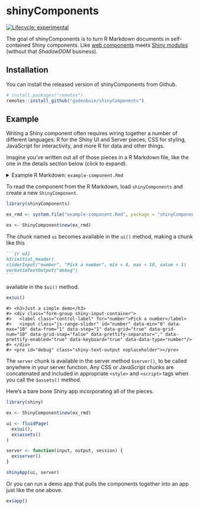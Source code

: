 
<!-- README.md is generated from README.Rmd. Please edit that file -->

# shinyComponents

<!-- badges: start -->

[![Lifecycle:
experimental](https://img.shields.io/badge/lifecycle-experimental-orange.svg)](https://www.tidyverse.org/lifecycle/#experimental)
<!-- badges: end -->

The goal of shinyComponents is to turn R Markdown documents in
self-contained Shiny components. Like [web
components](https://developer.mozilla.org/en-US/docs/Web/Web_Components)
meets [Shiny modules](https://shiny.rstudio.com/articles/modules.html)
(without that *ShadowDOM* business).

## Installation

You can install the released version of shinyComponents from Github.

``` r
# install.packages("remotes")
remotes::install_github("gadenbuie/shinyComponents")
```

## Example

Writing a Shiny component often requires wiring together a number of
different languages: R for the Shiny UI and Server pieces, CSS for
styling, JavaScript for interactivity, and more R for data and other
things.

Imagine you’ve written out all of those pieces in a R Markdown file,
like the one in the details section below (click to expand).

<details>

<summary>Example R Markdown:
<code>example-component.Rmd</code></summary>

```` markdown
---
title: "Example Component"
---

```{r}
library(shiny)
initial_header <- "Just a simple demo"
```

```{r ui}
h3(initial_header)
sliderInput("number", "Pick a number", min = 0, max = 10, value = 1)
verbatimTextOutput("debug")
```

```{r server}
output$debug <- renderPrint(input$number)
```

```{css}
h3 { color: #aaa; }
```

```{js}
setTimeout(function() {
  let h3 = document.querySelector('h3')
  h3.textContent = 'Just an awesome demo'
  h3.style.color = 'red'
}, 3000)
```
````

</details>

To read the component from the R Markdown, load `shinyComponents` and
create a new `ShinyComponent`.

``` r
library(shinyComponents)

ex_rmd <- system.file("example-component.Rmd", package = "shinyComponents")

ex <- ShinyComponent$new(ex_rmd)
```

The chunk named `ui` becomes available in the `ui()` method, making a
chunk like this

```` markdown
```{r ui}
h3(initial_header)
sliderInput("number", "Pick a number", min = 0, max = 10, value = 1)
verbatimTextOutput("debug")
```
````

available in the `$ui()` method.

``` r
ex$ui()
```

    #> <h3>Just a simple demo</h3>
    #> <div class="form-group shiny-input-container">
    #>   <label class="control-label" for="number">Pick a number</label>
    #>   <input class="js-range-slider" id="number" data-min="0" data-max="10" data-from="1" data-step="1" data-grid="true" data-grid-num="10" data-grid-snap="false" data-prettify-separator="," data-prettify-enabled="true" data-keyboard="true" data-data-type="number"/>
    #> </div>
    #> <pre id="debug" class="shiny-text-output noplaceholder"></pre>

The `server` chunk is available in the server method `$server()`, to be
called anywhere in your server function. Any CSS or JavaScript chunks
are concatenated and included in appropriate `<style>` and `<script>`
tags when you call the `$assets()` method.

Here’s a bare bone Shiny app incorporating all of the pieces.

``` r
library(shiny)

ex <- ShinyComponent$new(ex_rmd)

ui <- fluidPage(
  ex$ui(),
  ex$assets()
)

server <- function(input, output, session) {
  ex$server()
}

shinyApp(ui, server)
```

Or you can run a demo app that pulls the components together into an app
just like the one above.

``` r
ex$app()
```
